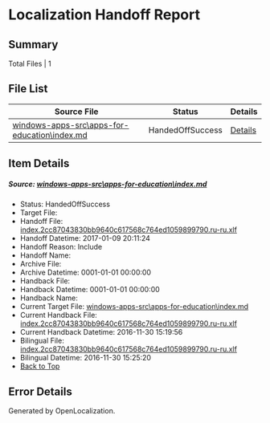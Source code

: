 # <a name='report-top'></a> Localization Handoff Report

## Summary
 Total Files | 1

## File List
 Source File | Status | Details 
 ----------- | ------ | ------- 
 [windows-apps-src\apps-for-education\index.md](https://cpubwin.visualstudio.com/windows-uwp/_git/windows-uwp/commit/47f0ca1ae08e0a78c6ca1e7ed6fc4d84bb1fc593?path=windows-apps-src%2Fapps-for-education%2Findex.md&_a=contents) | HandedOffSuccess | [Details](#6d3e193d3e38935371274607ff988136450fffb9157)

## Item Details
##### <a name='6d3e193d3e38935371274607ff988136450fffb9157'></a> Source: [windows-apps-src\apps-for-education\index.md](https://cpubwin.visualstudio.com/windows-uwp/_git/windows-uwp/commit/47f0ca1ae08e0a78c6ca1e7ed6fc4d84bb1fc593?path=windows-apps-src%2Fapps-for-education%2Findex.md&_a=contents)
* Status: HandedOffSuccess
* Target File: 
* Handoff File: [index.2cc87043830bb9640c617568c764ed1059899790.ru-ru.xlf](https://cpubwin.visualstudio.com/windows-uwp/_git/WDCLib.handoff/commit/e239f030f0f2bd26c11bbd987c000b0b55391064?path=ol-handoff%2Fcpubwin%2Fwindows-uwp.ru-ru%2Fmaster%2Findex.2cc87043830bb9640c617568c764ed1059899790.ru-ru.xlf&_a=contents)
* Handoff Datetime: 2017-01-09 20:11:24
* Handoff Reason: Include
* Handoff Name: 
* Archive File: 
* Archive Datetime: 0001-01-01 00:00:00
* Handback File: 
* Handback Datetime: 0001-01-01 00:00:00
* Handback Name: 
* Current Target File: [windows-apps-src\apps-for-education\index.md](https://cpubwin.visualstudio.com/windows-uwp/_git/windows-uwp.ru-ru/commit/2f1ac4a1c1d944102739e9b403fc5aad0446f631?path=windows-apps-src%2Fapps-for-education%2Findex.md&_a=contents)
* Current Handback File: [index.2cc87043830bb9640c617568c764ed1059899790.ru-ru.xlf](https://cpubwin.visualstudio.com/windows-uwp/_git/WDCLib.handback/commit/4f4d3f9c88983440830197093d5122e9353c13d4?path=ol-handback%2Fcpubwin%2Fwindows-uwp.ru-ru%2Fmaster%2Findex.2cc87043830bb9640c617568c764ed1059899790.ru-ru.xlf&_a=contents)
* Current Handback Datetime: 2016-11-30 15:19:56
* Bilingual File: [index.2cc87043830bb9640c617568c764ed1059899790.ru-ru.xlf](https://cpubwin.visualstudio.com/windows-uwp/_git/WDCLib.handback/commit/4f4d3f9c88983440830197093d5122e9353c13d4?path=ol-handback%2Fcpubwin%2Fwindows-uwp.ru-ru%2Fmaster%2Findex.2cc87043830bb9640c617568c764ed1059899790.ru-ru.xlf&_a=contents)
* Bilingual Datetime: 2016-11-30 15:25:20
* [Back to Top](#report-top)


## Error Details

Generated by OpenLocalization.
